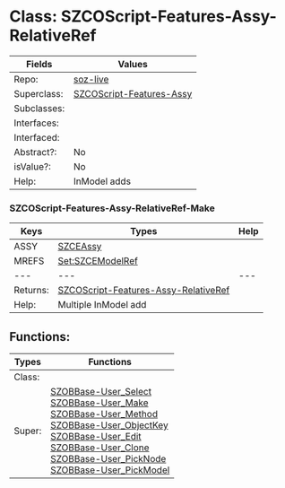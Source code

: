 
# Class:	SZCOScript-Features-Assy-RelativeRef

| Fields | Values |
| --------- | --------- |
| Repo: | [soz-live](/repos/soz-live.html) |
| Superclass: | [SZCOScript-Features-Assy](SZCOScript-Features-Assy.html) |
| Subclasses: |  |
| Interfaces: |  |
| Interfaced: |  |
| Abstract?: | No |
| isValue?: | No |
| Help: | InModel adds |

### SZCOScript-Features-Assy-RelativeRef-Make

| Keys | Types | Help |
| --------- | --------- | --------- |
| ASSY | [SZCEAssy](SZCEAssy.html) |  |
| MREFS | [Set:SZCEModelRef](SZCEModelRef.html) |  |
| --- | --- | --- |
| Returns: | [SZCOScript-Features-Assy-RelativeRef](SZCOScript-Features-Assy-RelativeRef.html) |
| Help: | Multiple InModel add |


## Functions:

| Types | Functions |
| --------- | --------- |
| Class: |  |
| Super: | [SZOBBase-User_Select](SZOBBase.html) <br> [SZOBBase-User_Make](SZOBBase.html) <br> [SZOBBase-User_Method](SZOBBase.html) <br> [SZOBBase-User_ObjectKey](SZOBBase.html) <br> [SZOBBase-User_Edit](SZOBBase.html) <br> [SZOBBase-User_Clone](SZOBBase.html) <br> [SZOBBase-User_PickNode](SZOBBase.html) <br> [SZOBBase-User_PickModel](SZOBBase.html) |


